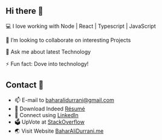 ## Hi there 👋

💻 I love working with Node | React | Typescript | JavaScript

👯 I’m looking to collaborate on interesting Projects

💬 Ask me about latest Technology

⚡ Fun fact: Dove into technology!


## Contact 🤝
- 📫 E-mail to baharalidurrani@gmail.com
- 📄 Download Indeed [Résumé](https://my.indeed.com/p/bahara-vl69hbd)
- 🔗 Connect using [LinkedIn](https://linkedin.com/in/BaharAliDurrani)
- 🗳 UpVote at [StackOverflow](https://stackoverflow.com/users/9486457)
- 🌏 Visit Website [BaharAliDurrani.me](https://BaharAliDurrani.me)
